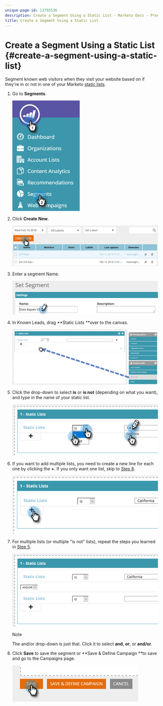 ```yaml
---
unique-page-id: 13795536
description: Create a Segment Using a Static List - Marketo Docs - Product Documentation
title: Create a Segment Using a Static List
---
```


# Create a Segment Using a Static List {#create-a-segment-using-a-static-list}

Segment known web visitors when they visit your website based on if they're in or not in one of your Marketo [static lists](http://docs.marketo.com/display/DOCS/Understanding+Static+Lists).

1. Go to&nbsp;**Segments**.

   ![](assets/1.jpg)

1. Click **Create New**.

   ![](assets/two.png)

1. Enter a segment Name.

   ![](assets/three.png)

1. In Known Leads, drag **Static Lists **over to the canvas.

   ![](assets/four-2.png)

1. Click the drop-down to select **is** or **is not** (depending on what you want), and type in the name of your static list.

   ![](assets/five-2.png)

1. If you want to add multiple lists, you need to create a new line for each one by clicking the **+**. If you only want one list, skip to [Step 8](#eight).

   ![](assets/six-1.png)

1. For multiple lists (or multiple "is not" lists), repeat the steps you learned in [Step 5](#five).

   ![](assets/seven-2.png)

   >[!NOTE]
   >
   >The and/or drop-down is just that. Click it to select **and**, **or**, or **and/or**.

1. Click **Save** to save the segment or **Save & Define Campaign **to save and go to the Campaigns page.

   ![](assets/eight-1.png)

